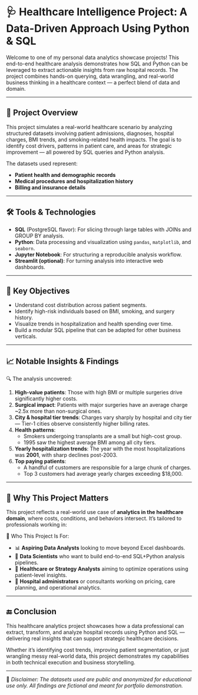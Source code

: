 # 🩺 Healthcare Intelligence Project: A Data-Driven Approach Using Python & SQL

Welcome to one of my personal data analytics showcase projects! This end-to-end healthcare analysis demonstrates how SQL and Python can be leveraged to extract actionable insights from raw hospital records. The project combines hands-on querying, data wrangling, and real-world business thinking in a healthcare context — a perfect blend of data and domain.

---

## 🚀 Project Overview

This project simulates a real-world healthcare scenario by analyzing structured datasets involving patient admissions, diagnoses, hospital charges, BMI trends, and smoking-related health impacts. The goal is to identify cost drivers, patterns in patient care, and areas for strategic improvement — all powered by SQL queries and Python analysis.

The datasets used represent:
- **Patient health and demographic records**
- **Medical procedures and hospitalization history**
- **Billing and insurance details**

---

## 🛠️ Tools & Technologies

- **SQL** (PostgreSQL flavor): For slicing through large tables with JOINs and GROUP BY analysis.
- **Python**: Data processing and visualization using `pandas`, `matplotlib`, and `seaborn`.
- **Jupyter Notebook**: For structuring a reproducible analysis workflow.
- **Streamlit (optional)**: For turning analysis into interactive web dashboards.

---

## 🎯 Key Objectives

- Understand cost distribution across patient segments.
- Identify high-risk individuals based on BMI, smoking, and surgery history.
- Visualize trends in hospitalization and health spending over time.
- Build a modular SQL pipeline that can be adapted for other business verticals.

---

## 📈 Notable Insights & Findings

🔍 The analysis uncovered:

1. **High-value patients**: Those with high BMI or multiple surgeries drive significantly higher costs.
2. **Surgical impact**: Patients with major surgeries have an average charge ~2.5x more than non-surgical ones.
3. **City & hospital tier trends**: Charges vary sharply by hospital and city tier — Tier-1 cities observe consistently higher billing rates.
4. **Health patterns**:
   - Smokers undergoing transplants are a small but high-cost group.
   - 1995 saw the highest average BMI among all city tiers.
5. **Yearly hospitalization trends**: The year with the most hospitalizations was **2001**, with sharp declines post-2003.
6. **Top paying patients**:
   - A handful of customers are responsible for a large chunk of charges.
   - Top 3 customers had average yearly charges exceeding $18,000.

---

## 💼 Why This Project Matters

This project reflects a real-world use case of **analytics in the healthcare domain**, where costs, conditions, and behaviors intersect. It’s tailored to professionals working in:

🧭 Who This Project Is For:
- 📊 **Aspiring Data Analysts** looking to move beyond Excel dashboards.
- 🧠 **Data Scientists** who want to build end-to-end SQL+Python analysis pipelines.
- 💼 **Healthcare or Strategy Analysts** aiming to optimize operations using patient-level insights.
- 🏥 **Hospital administrators** or consultants working on pricing, care planning, and operational analytics.

---


## 🔚 Conclusion

This healthcare analytics project showcases how a data professional can extract, transform, and analyze hospital records using Python and SQL — delivering real insights that can support strategic healthcare decisions.

Whether it’s identifying cost trends, improving patient segmentation, or just wrangling messy real-world data, this project demonstrates my capabilities in both technical execution and business storytelling.

---

📌 *Disclaimer: The datasets used are public and anonymized for educational use only. All findings are fictional and meant for portfolio demonstration.*



